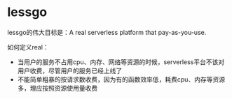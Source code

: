 # lessgo

lessgo的伟大目标是：A real serverless platform that pay-as-you-use.

如何定义real：
* 当用户的服务不占用cpu、内存、网络等资源的时候，serverless平台不该对用户收费，尽管用户的服务已经上线了
* 不能简单粗暴的按请求数收费，因为有的函数效率低，耗费cpu、内存等资源多，理应按照资源使用量收费
